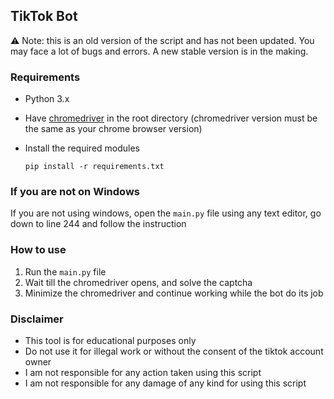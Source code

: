 ## TikTok Bot

⚠️ Note: this is an old version of the script and has not been updated. You may face a lot of bugs and errors. A new stable version is in the making.

### Requirements

- Python 3.x
- Have [chromedriver](https://chromedriver.chromium.org/downloads) in the root directory (chromedriver version must be the same as your chrome browser version)
- Install the required modules

      pip install -r requirements.txt

### If you are not on Windows

If you are not using windows, open the `main.py` file using any text editor, go down to line 244 and follow the instruction

### How to use

1. Run the `main.py` file
2. Wait till the chromedriver opens, and solve the captcha
3. Minimize the chromedriver and continue working while the bot do its job

### Disclaimer

- This tool is for educational purposes only
- Do not use it for illegal work or without the consent of the tiktok account owner
- I am not responsible for any action taken using this script
- I am not responsible for any damage of any kind for using this script
